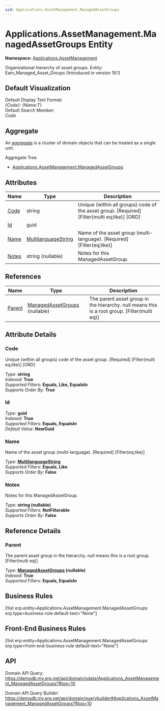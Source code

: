 ```yaml
---
uid: Applications.AssetManagement.ManagedAssetGroups
---
```

# Applications.AssetManagement.ManagedAssetGroups Entity

**Namespace:** [Applications.AssetManagement](Applications.AssetManagement.md)  

Organizational hierarchy of asset groups. Entity: Eam_Managed_Asset_Groups (Introduced in version 19.1)

## Default Visualization
Default Display Text Format:  
_{Code}: {Name:T}_  
Default Search Member:  
_Code_  

## Aggregate
An [aggregate](https://docs.erp.net/tech/advanced/concepts/aggregates.html) is a cluster of domain objects that can be treated as a single unit.  

Aggregate Tree  
* [Applications.AssetManagement.ManagedAssetGroups](Applications.AssetManagement.ManagedAssetGroups.md)  

## Attributes

| Name | Type | Description |
| ---- | ---- | --- |
| [Code](Applications.AssetManagement.ManagedAssetGroups.md#code) | string | Unique (within all groups) code of the asset group. [Required] [Filter(multi eq;like)] [ORD] 
| [Id](Applications.AssetManagement.ManagedAssetGroups.md#id) | guid |  
| [Name](Applications.AssetManagement.ManagedAssetGroups.md#name) | [MultilanguageString](../data-types.md#multilanguagestring) | Name of the asset group (multi-language). [Required] [Filter(eq;like)] 
| [Notes](Applications.AssetManagement.ManagedAssetGroups.md#notes) | string (nullable) | Notes for this ManagedAssetGroup. 

## References

| Name | Type | Description |
| ---- | ---- | --- |
| [Parent](Applications.AssetManagement.ManagedAssetGroups.md#parent) | [ManagedAssetGroups](Applications.AssetManagement.ManagedAssetGroups.md) (nullable) | The parent asset group in the hierarchy. null means this is a root group. [Filter(multi eq)] |


## Attribute Details

### Code

Unique (within all groups) code of the asset group. [Required] [Filter(multi eq;like)] [ORD]

_Type_: **string**  
_Indexed_: **True**  
_Supported Filters_: **Equals, Like, EqualsIn**  
_Supports Order By_: **True**  

### Id

_Type_: **guid**  
_Indexed_: **True**  
_Supported Filters_: **Equals, EqualsIn**  
_Default Value_: **NewGuid**  

### Name

Name of the asset group (multi-language). [Required] [Filter(eq;like)]

_Type_: **[MultilanguageString](../data-types.md#multilanguagestring)**  
_Supported Filters_: **Equals, Like**  
_Supports Order By_: **False**  

### Notes

Notes for this ManagedAssetGroup.

_Type_: **string (nullable)**  
_Supported Filters_: **NotFilterable**  
_Supports Order By_: **False**  


## Reference Details

### Parent

The parent asset group in the hierarchy. null means this is a root group. [Filter(multi eq)]

_Type_: **[ManagedAssetGroups](Applications.AssetManagement.ManagedAssetGroups.md) (nullable)**  
_Indexed_: **True**  
_Supported Filters_: **Equals, EqualsIn**  



## Business Rules

[!list erp.entity=Applications.AssetManagement.ManagedAssetGroups erp.type=business-rule default-text="None"]

## Front-End Business Rules

[!list erp.entity=Applications.AssetManagement.ManagedAssetGroups erp.type=front-end-business-rule default-text="None"]

## API

Domain API Query:
<https://demodb.my.erp.net/api/domain/odata/Applications_AssetManagement_ManagedAssetGroups?$top=10>

Domain API Query Builder:
<https://demodb.my.erp.net/api/domain/querybuilder#Applications_AssetManagement_ManagedAssetGroups?$top=10>

